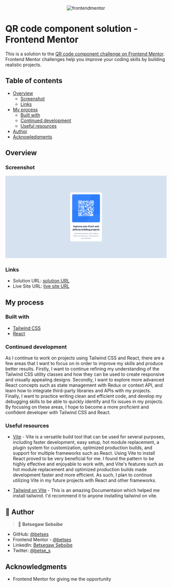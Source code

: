 
<div align="center">

  <img src="https://www.frontendmentor.io/static/images/logo-mobile.svg" alt="frontendmentor" width="80">
  
</div>

# QR code component solution - Frontend Mentor

This is a solution to the [QR code component challenge on Frontend Mentor](https://www.frontendmentor.io/challenges/qr-code-component-iux_sIO_H). Frontend Mentor challenges help you improve your coding skills by building realistic projects.

## Table of contents

- [Overview](#overview)
  - [Screenshot](#screenshot)
  - [Links](#links)
- [My process](#my-process)
  - [Built with](#built-with)
  - [Continued development](#continued-development)
  - [Useful resources](#useful-resources)
- [Author](#author)
- [Acknowledgments](#acknowledgments)

## Overview

### Screenshot

![](./src/assets/Screenshot.png)

### Links

- Solution URL: [solution URL](https://github.com/betses/QR-code-component)
- Live Site URL: [live site URL](https://lucky-gecko-3a4b67.netlify.app/)

## My process

### Built with

- [Tailwind CSS](https://tailwindcss.com/)
- [React](https://reactjs.org/)

### Continued development

As I continue to work on projects using Tailwind CSS and React, there are a few areas that I want to focus on in order to improve my skills and produce better results. Firstly, I want to continue refining my understanding of the Tailwind CSS utility classes and how they can be used to create responsive and visually appealing designs. Secondly, I want to explore more advanced React concepts such as state management with Redux or context API, and learn how to integrate third-party libraries and APIs with my projects. Finally, I want to practice writing clean and efficient code, and develop my debugging skills to be able to quickly identify and fix issues in my projects. By focusing on these areas, I hope to become a more proficient and confident developer with Tailwind CSS and React.

### Useful resources

- [Vite](https://vitejs.dev/guide/) - Vite is a versatile build tool that can be used for several purposes, including faster development, easy setup, hot module replacement, a plugin system for customization, optimized production builds, and support for multiple frameworks such as React. Using Vite to install React proved to be very beneficial for me. I found the pattern to be highly effective and enjoyable to work with, and Vite's features such as hot module replacement and optimized production builds made development faster and more efficient. As such, I plan to continue utilizing Vite in my future projects with React and other frameworks.
  <br>

- [Tailwind on Vite](https://tailwindcss.com/docs/guides/vite) - This is an amazing Documentaion which helped me install tailwind. I'd recommend it to anyone installing tailwind on vite.

## 👥 Author <a name="authors"></a>

> 👤 **Betsegaw Sebsibe**

- GitHub: [@betses](https://github.com/betses)
- Frontend Mentor - [@betses](https://www.frontendmentor.io/profile/betses)
- LinkedIn: [Betsegaw Sebsibe](https://www.linkedin.com/in/betsegaw-sebsibe/)
- Twitter: [@betse_s](https://twitter.com/Betse_s)

## Acknowledgments

- Frontend Mentor for giving me the opportunity
